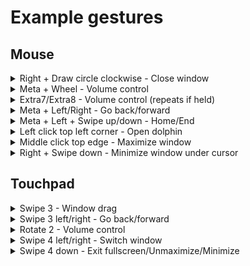 # Example gestures
## Mouse
<details>
  <summary>Right + Draw circle clockwise - Close window</summary>

  ```yaml
  - type: stroke
    strokes: [ 'OAMAAUkEBRZZEgwkYCARMmA6GUBSViRPQGMrYyNkNLAOVT3DAzhH0AUdUOkYC1j2OQBkAA==' ]
    mouse_buttons: [ right ]

    actions:
      - plasma_shortcut: kwin,Window Close
  ```
</details>
<details>
  <summary>Meta + Wheel - Volume control</summary>
  
  ```yaml
  - type: wheel
    direction: up

    conditions:
      - $keyboard_modifiers == meta

    actions:
      - on: update
        input:
          - keyboard: [ volumeup ]

  - type: wheel
    direction: down

    conditions:
      - $keyboard_modifiers == meta

    actions:
      - on: update
        input:
          - keyboard: [ volumedown ]
  ```
</details>
<details>
  <summary>Extra7/Extra8 - Volume control (repeats if held)</summary>

  ```yaml
  _anchors:
    - &repeat_delay 250
    - &repeat_interval 50

  mouse:
    gestures:
      - type: press
        mouse_buttons: [ extra8 ]
        instant: true

        actions:
          - on: begin
            input:
              - keyboard: [ volumedown ]

          - on: update
            threshold: *repeat_delay
            interval: *repeat_interval
            input:
              - keyboard: [ volumedown ]

      - type: press
        mouse_buttons: [ extra7 ]
        instant: true

        actions:
          - on: begin
            input:
              - keyboard: [ volumeup ]

          - on: update
            threshold: *repeat_delay
            interval: *repeat_interval
            input:
              - keyboard: [ volumeup ]
  ```
</details>
<details>
  <summary>Meta + Left/Right - Go back/forward</summary>

  ```yaml
  - type: press
    mouse_buttons: [ left ]
    instant: true

    conditions:
      - $keyboard_modifiers == meta

    actions:
      - on: begin
        input:
          - mouse: [ back ]

  - type: press
    mouse_buttons: [ right ]
    instant: true

    conditions:
      - $keyboard_modifiers == meta

    actions:
      - on: begin
        input:
          - mouse: [ forward ]

  ```
</details>
<details>
  <summary>Meta + Left + Swipe up/down - Home/End</summary>
  
  ```yaml
  - type: swipe
    direction: up
    mouse_buttons: [ left ]
    
    conditions:
      - $keyboard_modifiers == meta

    actions:
      - on: begin
        input:
          - keyboard: [ leftctrl+home ]

  - type: swipe
    direction: down
    mouse_buttons: [ left ]
    
    conditions:
      - $keyboard_modifiers == meta

    actions:
      - on: begin
        input:
          - keyboard: [ leftctrl+end ]
  ```
</details>
<details>
  <summary>Left click top left corner - Open dolphin</summary>

  ```yaml
  - type: press
    mouse_buttons: [ left ]
    instant: true

    conditions:
      - $pointer_position_screen_percentage <= 0.01,0.01

    actions:
      - on: begin
        command: dolphin
  ```
</details>
<details>
  <summary>Middle click top edge - Maximize window</summary>

  ```yaml
  - type: press
    mouse_buttons: [ middle ]
    instant: true
    
    conditions:
      - $pointer_position_screen_percentage_y <= 0.01

    actions:
      - on: begin
        plasma_shortcut: kwin,Window Maximize
  ```
</details>
<details>
  <summary>Right + Swipe down - Minimize window under cursor</summary>

  ```yaml
   - type: swipe
     direction: down
     mouse_buttons: [ right ]

     actions:
       - command: kdotool windowminimize $window_under_id
  ```
</details>

## Touchpad
<details>
  <summary>Swipe 3 - Window drag</summary>

  Swipe gestures have a different acceleration profile. You can change *Device.delta_multiplier* to make the gesture faster or slower.

  ```yaml
  - type: swipe
    direction: any
    
    conditions:
      - $fingers == 3

    actions:
      - on: begin
        input:
          - keyboard: [ +leftmeta ]
          - mouse: [ +left ]

      - on: update
        input:
          - mouse: [ move_by_delta ]

      - on: end_cancel
        input:
          - keyboard: [ -leftmeta ]
          - mouse: [ -left ]
```
</details>
<details>
  <summary>Swipe 3 left/right - Go back/forward</summary>
  
  ```yaml
  - type: swipe
    direction: left
    
    conditions:
      - $fingers == 3

    actions:
      - on: begin
        input:
          - mouse: [ back ]

  - type: swipe
    direction: right
    
    conditions:
      - $fingers == 3

    actions:
      - on: begin
        input:
          - mouse: [ forward ]
  ```
  
</details>
<details>
  <summary>Rotate 2 - Volume control</summary>

  ```yaml
  - type: rotate
    direction: any
    
    conditions:
      - $fingers == 2

    actions:
      - on: update
        interval: -10
        input:
          - keyboard: [ volumedown ]

      - on: update
        interval: 10
        input:
          - keyboard: [ volumeup ]
  ```
</details>
<details>
  <summary>Swipe 4 left/right - Switch window</summary>

  Swipe slow - Switch window<br>
  Swipe fast - Open alt+tab switcher 

  ```yaml
  - type: swipe
    direction: left_right
    speed: fast

    conditions:
      - $fingers == 4
    
    actions:
      - on: begin
        input:
          - keyboard: [ +leftalt, tab ]

      - on: update
        interval: -75
        input:
          - keyboard: [ leftshift+tab ]

      - on: update
        interval: 75
        input:
          - keyboard: [ tab ]

      - on: end_cancel
        input:
          - keyboard: [ -leftalt ]

  # Quick window switching (left)
  - type: swipe
    direction: left
    speed: slow
    
    conditions:
      - $fingers == 4

    actions:
      - on: begin
        input:
          - keyboard: [ leftalt+leftshift+tab ]

  # Quick window switching (right)
  - type: swipe
    direction: right
    speed: slow
    
    conditions:
      - $fingers == 4

    actions:
      - on: begin
        input:
          - keyboard: [ leftalt+tab ]
  ```
</details>
<details>
  <summary>Swipe 4 down - Exit fullscreen/Unmaximize/Minimize</summary>
  
  ```yaml
  - type: swipe
    direction: down
    
    conditions:
      - $fingers == 4

    actions:
      - on: begin
        one:
          - plasma_shortcut: kwin,Window Fullscreen
            conditions:
              - $window_fullscreen == true

          - plasma_shortcut: kwin,Window Maximize
            conditions:
              - $window_maximized == true

          - plasma_shortcut: kwin,Window Minimize
  ```
</details>
